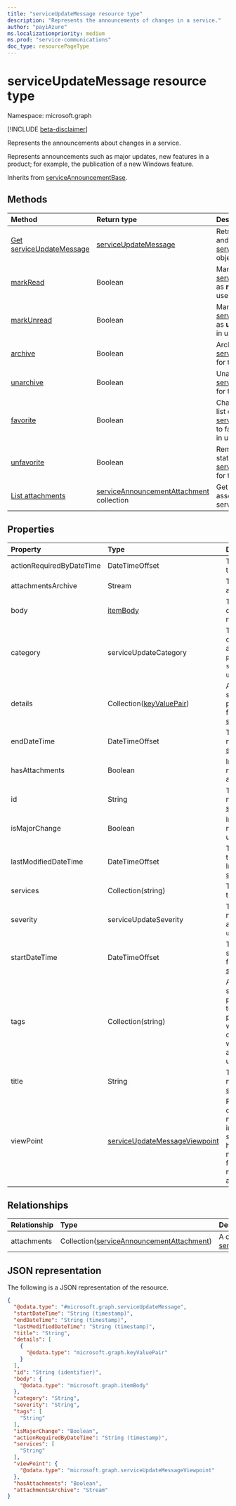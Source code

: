 ```yaml
---
title: "serviceUpdateMessage resource type"
description: "Represents the announcements of changes in a service."
author: "payiAzure"
ms.localizationpriority: medium
ms.prod: "service-communications"
doc_type: resourcePageType
---
```


# serviceUpdateMessage resource type

Namespace: microsoft.graph

[!INCLUDE [beta-disclaimer](../../includes/beta-disclaimer.md)]

Represents the announcements about changes in a service.

Represents announcements such as major updates, new features in a product; for example, the publication of a new Windows feature.

Inherits from [serviceAnnouncementBase](../resources/serviceannouncementbase.md).

## Methods
|Method|Return type|Description|
|:---|:---|:---|
|[Get serviceUpdateMessage](../api/serviceupdatemessage-get.md)|[serviceUpdateMessage](../resources/serviceupdatemessage.md)|Retrieve the properties and relationships of a [serviceUpdateMessage](../resources/serviceupdatemessage.md) object. |
|[markRead](../api/serviceupdatemessage-markread.md)|Boolean|Mark a list of [serviceUpdateMessage](../resources/serviceupdatemessage.md)s as **read** for the signed in user.|
|[markUnread](../api/serviceupdatemessage-markunread.md)|Boolean|Mark a list of [serviceUpdateMessage](../resources/serviceupdatemessage.md)s as **unread** for the signed in user.|
|[archive](../api/serviceupdatemessage-archive.md)|Boolean|Archive a list of [serviceUpdateMessage](../resources/serviceupdatemessage.md)s for the signed in user.|
|[unarchive](../api/serviceupdatemessage-unarchive.md)|Boolean|Unarchive a list of [serviceUpdateMessage](../resources/serviceupdatemessage.md)s for the signed in user.|
|[favorite](../api/serviceupdatemessage-favorite.md)|Boolean|Change the status of a list of [serviceUpdateMessage](../resources/serviceupdatemessage.md)s to favorite for the signed in user.|
|[unfavorite](../api/serviceupdatemessage-unfavorite.md)|Boolean|Remove the favorite status of [serviceUpdateMessage](../resources/serviceupdatemessage.md)s for the signed in user.|
|[List attachments](../api/serviceupdatemessage-list-attachments.md)|[serviceAnnouncementAttachment](../resources/serviceannouncementattachment.md) collection|Get a list of attachments associated with a service message.|

## Properties
|Property|Type|Description|
|:---|:---|:---|
|actionRequiredByDateTime|DateTimeOffset|The expected deadline of the action for the message.|
|attachmentsArchive|Stream|The zip file of all attachments for a message.|
|body|[itemBody](../resources/itembody.md)|The content type and content of the service message body.|
|category|serviceUpdateCategory|The service message category. Possible values are: `preventOrFixIssue`, `planForChange`, `stayInformed`, `unknownFutureValue`.|
|details|Collection([keyValuePair](../resources/keyvaluepair.md))|Additional details about service message. This property doesn't support filters. Inherited from [serviceAnnouncementBase](../resources/serviceannouncementbase.md).|
|endDateTime|DateTimeOffset|The end time of the service message. Inherited from [serviceAnnouncementBase](../resources/serviceannouncementbase.md).|
|hasAttachments|Boolean|Indicates whether the message has any attachment.|
|id|String|The id of the service message. Inherited from [serviceAnnouncementBase](../resources/serviceannouncementbase.md).|
|isMajorChange|Boolean|Indicates whether the message describes a major update for the service.|
|lastModifiedDateTime|DateTimeOffset|The last modified time of the service message. Inherited from [serviceAnnouncementBase](../resources/serviceannouncementbase.md).|
|services|Collection(string)|The affected services by the service message.|
|severity|serviceUpdateSeverity|The severity of the service message. Possible values are: `normal`, `high`, `critical`, `unknownFutureValue`.|
|startDateTime|DateTimeOffset|The start time of the service message. Inherited from [serviceAnnouncementBase](../resources/serviceannouncementbase.md).|
|tags|Collection(string)|A collection of tags for the service message. Tags are provided by the service team/support team who post the message to tell whether this message contains privacy data, or whether this message is for a service new feature update, and so on.|
|title|String|The title of the service message. Inherited from [serviceAnnouncementBase](../resources/serviceannouncementbase.md).|
|viewPoint|[serviceUpdateMessageViewpoint](../resources/serviceupdatemessageviewpoint.md)|Represents user viewpoints data of the service message. This data includes message status such as whether the user has archived, read, or marked the message as favorite. This property is null when accessed with application permissions.|

## Relationships
|Relationship|Type|Description|
|:---|:---|:---|
|attachments|Collection([serviceAnnouncementAttachment](../resources/serviceannouncementattachment.md))|A collection of [serviceAnnouncementAttachments](../resources/serviceannouncementattachment.md).|

## JSON representation
The following is a JSON representation of the resource.
<!-- {
  "blockType": "resource",
  "keyProperty": "id",
  "@odata.type": "microsoft.graph.serviceUpdateMessage",
  "baseType": "microsoft.graph.serviceAnnouncementBase",
  "openType": false
}
-->
``` json
{
  "@odata.type": "#microsoft.graph.serviceUpdateMessage",
  "startDateTime": "String (timestamp)",
  "endDateTime": "String (timestamp)",
  "lastModifiedDateTime": "String (timestamp)",
  "title": "String",
  "details": [
    {
      "@odata.type": "microsoft.graph.keyValuePair"
    }
  ],
  "id": "String (identifier)",
  "body": {
    "@odata.type": "microsoft.graph.itemBody"
  },
  "category": "String",
  "severity": "String",
  "tags": [
    "String"
  ],
  "isMajorChange": "Boolean",
  "actionRequiredByDateTime": "String (timestamp)",
  "services": [
    "String"
  ],
  "viewPoint": {
    "@odata.type": "microsoft.graph.serviceUpdateMessageViewpoint"
  },
  "hasAttachments": "Boolean",
  "attachmentsArchive": "Stream"
}
```

